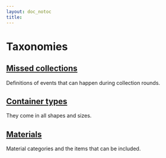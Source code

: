 ```yaml
---
layout: doc_notoc
title: 
---
```


# Taxonomies

## [Missed collections](missed-collections.html)

Definitions of events that can happen during collection rounds.


## [Container types](container-types.html)

They come in all shapes and sizes.


## [Materials](materials.html)

Material categories and the items that can be included.